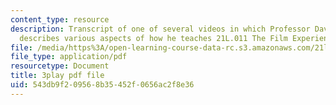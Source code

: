 ```yaml
---
content_type: resource
description: Transcript of one of several videos in which Professor David Thorburn
  describes various aspects of how he teaches 21L.011 The Film Experience.
file: /media/https%3A/open-learning-course-data-rc.s3.amazonaws.com/21l-011-the-film-experience-fall-2013/543db9f209568b35452f0656ac2f8e36_tg_1R6CDIa0.pdf
file_type: application/pdf
resourcetype: Document
title: 3play pdf file
uid: 543db9f2-0956-8b35-452f-0656ac2f8e36
---
```

